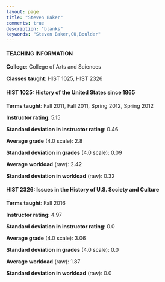 ```yaml
---
layout: page
title: "Steven Baker" 
comments: true
description: "blanks"
keywords: "Steven Baker,CU,Boulder"
---
```

<head>
<script src="https://ajax.googleapis.com/ajax/libs/jquery/2.1.3/jquery.min.js"></script>
<script src="https://dl.dropboxusercontent.com/s/pc42nxpaw1ea4o9/highcharts.js?dl=0"></script>
<!-- <script src="../assets/js/highcharts.js"></script> -->
<style type="text/css">@font-face {
	font-family: "Bebas Neue";
	src: url(https://www.filehosting.org/file/details/544349/BebasNeue Regular.otf) format("opentype");
	}
	h1.Bebas { 
		font-family: "Bebas Neue", Verdana, Tahoma;
	}
</style>
</head>
	   
#### TEACHING INFORMATION

**College**: College of Arts and Sciences

**Classes taught**: HIST 1025, HIST 2326

#### HIST 1025: History of the United States since 1865

**Terms taught**: Fall 2011, Fall 2011, Spring 2012, Spring 2012

**Instructor rating**: 5.15

**Standard deviation in instructor rating**: 0.46

**Average grade** (4.0 scale): 2.8

**Standard deviation in grades** (4.0 scale): 0.09

**Average workload** (raw): 2.42

**Standard deviation in workload** (raw): 0.32

#### HIST 2326: Issues in the History of U.S. Society and Culture

**Terms taught**: Fall 2016

**Instructor rating**: 4.97

**Standard deviation in instructor rating**: 0.0

**Average grade** (4.0 scale): 3.06

**Standard deviation in grades** (4.0 scale): 0.0

**Average workload** (raw): 1.87

**Standard deviation in workload** (raw): 0.0

